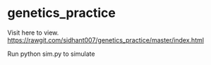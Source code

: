 # genetics_practice

Visit here to view.
https://rawgit.com/sidhant007/genetics_practice/master/index.html

Run python sim.py to simulate
